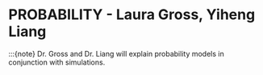 # PROBABILITY - Laura Gross, Yiheng Liang

:::{note}
Dr. Gross and Dr. Liang will explain probability models in conjunction with simulations.
